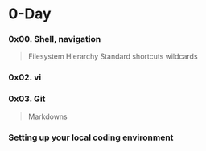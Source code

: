 # 0-Day

### 0x00. Shell, navigation
> Filesystem Hierarchy Standard
> shortcuts
> wildcards

### 0x02. vi

### 0x03. Git
> Markdowns

### Setting up your local coding environment
